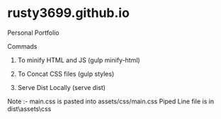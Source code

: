 # rusty3699.github.io
Personal Portfolio

Commads



1. To minify HTML and JS
(gulp minify-html)

2. To Concat CSS files
(gulp styles)

3. Serve Dist Locally
(serve dist)

Note :- main.css is pasted into assets/css/main.css
Piped Line file is in dist\assets\css
